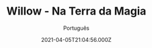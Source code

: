 ---
id: 'bd6f35a8-eb69-46ef-bf90-f446c21b05f8'
type: 'movie' # Filme, Série, Anime
title: "Willow - Na Terra da Magia"
synopsis: ["Numa terra mística onde o mágico é real, vive Willow Ufgood (Warwick Davis), um pequeno fazendeiro Nelwin que sonha em ser um feiticeiro. Willow se torna guardião de um bebê pertencente aos Daikinis, guerreiros temidos pelos Nelwin. De acordo com a profecia, a criança deverá destruir a malvada feiticeira Bavmorda (Jean Marsh) e acabar com seu reinado de terror, a menos que a bruxa possa destruir a criança primeiro. Willow começa uma perigosa e fabulosa jornada para manter a criança a salvo, junto a dois duendes, um guerreiro rebelado e um feiticeiro bondoso.",
]
originalTitle: "Willow"
date: '2021-04-05T21:04:56.000Z'
update: '2021-04-05T21:04:56.000Z'
releaseDate: '1988-05-01T03:00:00.000Z'
imdb:
  rating: '7.3' # 8.5
  id: '' # tt0470752
duration: '2h 6m'
trailer:
  urls: [
    'j_qpRGft87o',
  ]
tags: ['720p', '1080p']
genre: ['Ação', 'Aventura', 'Fantasia'] #
quality: 'BluRay' # BluRay, WEB-DL, HDTV, WEB-DL4K, WEB-DLe
format: 'Mkv | Mp4' # MKV, MP4, TS
audio: 'Português, Inglês' # Dublado, Legendado, Dual Audio, Dub & Leg
subtitle: 'Português' # Português, inglês,
size: '1.23 GB | 2.05 GB' # 4.8 GB
audioQuality: 10
videoQuality: 10
directors: []
#  - name: 'Lana Wachowski'
#    image: ''
#  - name: 'Lilly Wachowski'
#    image: ''
cast: []
#  - name: 'Keanu Reeves'
#    image: ''
#    characterName: 'Neo'
writers: []
#  - name: ''
#    image: ''
maturityRating:
  age: '' # L , 10, 12, 14, 16, 18
  topics: [''] # Violence, Illegal drugs, Inappropriate Language, Legal Drugs, Sexual Content, Extreme Violence
###########################################
download:
  
  - url: 'magnet:?xt=urn:btih:42d4c15f7b8dcfe75c1a811f82100ab0a0c731dc&dn=Willow%20-%20Na%20Terra%20da%20Magia%20%281988%29%20BluRay%20720p%20Dual%20%C3%81udio%20LAPUMiA&tr=udp%3a%2f%2ftracker.openbittorrent.com%3a80%2fannounce&tr=udp%3a%2f%2ftracker.opentrackr.org%3a1337%2fannounce&tr=udp%3a%2f%2ftracker.openbittorrent.com%3a80%2fannounce&tr=udp%3a%2f%2ftracker.opentrackr.org%3a1337%2fannounce&tr=udp%3a%2f%2ftracker.openbittorrent.com%3a80%2fannounce&tr=udp%3a%2f%2ftracker.opentrackr.org%3a1337%2fannounce&tr=udp%3a%2f%2ftracker.trackerfix.com%3a81%2fannounce&tr=udp%3a%2f%2ftracker.coppersurfer.tk%3a6969%2fannounce&tr=udp%3a%2f%2ftracker.leechers-paradise.org%3a6969%2fannounce&tr=udp%3a%2f%2feddie4.nl%3a6969%2fannounce&tr=udp%3a%2f%2fp4p.arenabg.com%3a1337%2fannounce&tr=udp%3a%2f%2fexplodie.org%3a6969%2fannounce&tr=udp%3a%2f%2fzer0day.ch%3a1337%2fannounce'
    resolution: '720p' # 720p, 1080p, 4K,
    audio: 'Dual Áudio' # Dublado, Legendado, Dual Audio
    size: '' # 4.8 GB
    quality: '' # BluRay, WEB-DL
    format: '' # MKV
  - url: 'magnet:?xt=urn:btih:3fae75021bf03a805b48ffa968cc1a079a1e1454&dn=Willow%20Na%20Terra%20da%20Magia%20%281988%29%20Bluray%201080p%20Dublado%20LAPUMiA&tr=udp%3a%2f%2ftracker.openbittorrent.com%3a80%2fannounce&tr=udp%3a%2f%2ftracker.opentrackr.org%3a1337%2fannounce&tr=udp%3a%2f%2ftracker.openbittorrent.com%3a80%2fannounce&tr=udp%3a%2f%2ftracker.opentrackr.org%3a1337%2fannounce&tr=udp%3a%2f%2ftracker.openbittorrent.com%3a80%2fannounce&tr=udp%3a%2f%2ftracker.opentrackr.org%3a1337%2fannounce&tr=udp%3a%2f%2ftracker.trackerfix.com%3a81%2fannounce&tr=udp%3a%2f%2ftracker.coppersurfer.tk%3a6969%2fannounce&tr=udp%3a%2f%2ftracker.leechers-paradise.org%3a6969%2fannounce&tr=udp%3a%2f%2feddie4.nl%3a6969%2fannounce&tr=udp%3a%2f%2fp4p.arenabg.com%3a1337%2fannounce&tr=udp%3a%2f%2fexplodie.org%3a6969%2fannounce&tr=udp%3a%2f%2fzer0day.ch%3a1337%2fannounce'
    resolution: '1080p' # 720p, 1080p, 4K,
    audio: 'Dublado' # Dublado, Legendado, Dual Audio
    size: '' # 4.8 GB
    quality: '' # BluRay, WEB-DL
    format: '' # MKV
images:
  cover: '/assets/movies/willow-na-terra-da-magia.jpg'
  background: '/assets/movies/'
---